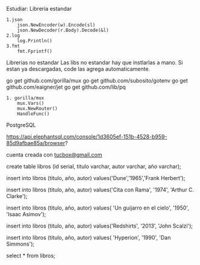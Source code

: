 Estudiar:
Libreria estandar

    1.json
        json.NewEncoder(w).Encode(sl)
       	json.NewDecoder(r.Body).Decode(&l)
    2.log
        log.Println()
    3.fmt
        fmt.Fprintf()


Librerias no estandar
Las libs no estandar hay que instlarlas a mano.
Si estan ya descargadas, code las agrega automaticamente.

go get github.com/gorilla/mux
go get github.com/subosito/gotenv
go get github.com/eaigner/jet
go get github.com/lib/pq

    1. gorilla/mux
        mux.Vars()
        mux.NewRouter()
        HandleFunc()





PostgreSQL

https://api.elephantsql.com/console/1d3605ef-151b-4528-b959-85d9afbae85a/browser?

cuenta creada con tucbox@gmail.com

create table libros (id serial, titulo varchar, autor varchar, año varchar);

insert into libros (titulo, año, autor) values('Dune','1965','Frank Herbert');

insert into libros (titulo, año, autor) values('Cita con Rama', '1974', 'Arthur C. Clarke');

insert into libros (titulo, año, autor) values(	
'Un guijarro en el cielo', '1950', 'Isaac Asimov');

insert into libros (titulo, año, autor) values('Redshirts', '2013', 'John Scalzi');

insert into libros (titulo, año, autor) values(
'Hyperion', '1990', 'Dan Simmons');

select * from libros;







